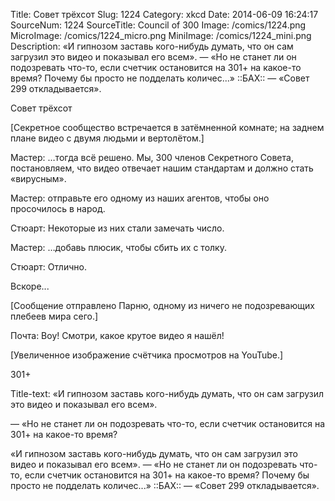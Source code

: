 Title: Совет трёхсот 
Slug: 1224 
Category: xkcd 
Date: 2014-06-09 16:24:17 
SourceNum: 1224 
SourceTitle: Council of 300 
Image: /comics/1224.png 
MicroImage: /comics/1224_micro.png 
MiniImage: /comics/1224_mini.png 
Description: «И гипнозом заставь кого-нибудь думать, что он сам загрузил это видео и показывал его всем». — «Но не станет ли он подозревать что-то, если счетчик остановится на 301+ на какое-то время? Почему бы просто не подделать количес...» ::БАХ:: — «Совет 299 откладывается». 

Совет трёхсот

[Секретное сообщество встречается в затёмненной комнате; на заднем плане видео с двумя людьми и вертолётом.]

Мастер: …тогда всё решено. Мы, 300 членов Секретного Совета, постановляем, что видео отвечает нашим стандартам и должно стать «вирусным».

Мастер: отправьте его одному из наших агентов, чтобы оно просочилось в народ.

Стюарт: Некоторые из них стали замечать число.

Мастер: …добавь плюсик, чтобы сбить их с толку.

Стюарт: Отлично.

Вскоре...

[Сообщение отправлено Парню, одному из ничего не подозревающих плебеев мира сего.]

Почта: Воу! Смотри, какое крутое видео я нашёл!

[Увеличенное изображение счётчика просмотров на YouTube.]

301+

Title-text: «И гипнозом заставь кого-нибудь думать, что он сам загрузил это видео и показывал его всем».

— «Но не станет ли он подозревать что-то, если счетчик остановится на 301+ на какое-то время?

«И гипнозом заставь кого-нибудь думать, что он сам загрузил это видео и показывал его всем». — «Но не станет ли он подозревать что-то, если счетчик остановится на 301+ на какое-то время? Почему бы просто не подделать количес...» ::БАХ:: — «Совет 299 откладывается».